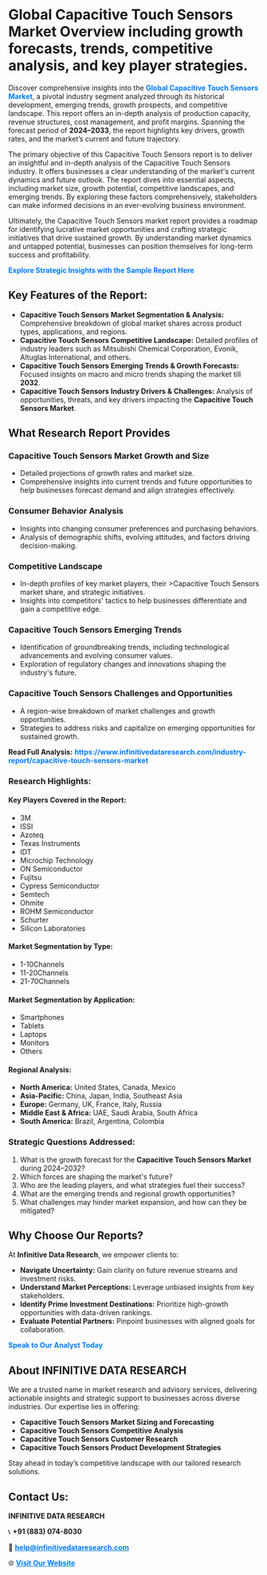 <h1>Global Capacitive Touch Sensors Market Overview including growth forecasts, trends, competitive analysis, and key player strategies.</h1>
<p>
Discover comprehensive insights into the 
<a href="https://www.infinitivedataresearch.com/industry-report/capacitive-touch-sensors-market" rel="dofollow" style="color: #007BFF; text-decoration: none;"><strong>Global Capacitive Touch Sensors Market</strong></a>, a pivotal industry segment analyzed through its historical development, emerging trends, growth prospects, and competitive landscape. This report offers an in-depth analysis of production capacity, revenue structures, cost management, and profit margins. Spanning the forecast period of <strong>2024–2033</strong>, the report highlights key drivers, growth rates, and the market’s current and future trajectory.
</p>
<p>
The primary objective of this Capacitive Touch Sensors report is to deliver an insightful and in-depth analysis of the Capacitive Touch Sensors industry. It offers businesses a clear understanding of the market's current dynamics and future outlook. The report dives into essential aspects, including market size, growth potential, competitive landscapes, and emerging trends. By exploring these factors comprehensively, stakeholders can make informed decisions in an ever-evolving business environment.
</p>
<p>
Ultimately, the Capacitive Touch Sensors market report provides a roadmap for identifying lucrative market opportunities and crafting strategic initiatives that drive sustained growth. By understanding market dynamics and untapped potential, businesses can position themselves for long-term success and profitability.
</p>
<p>
<a href="https://www.infinitivedataresearch.com/request-sample/reportId=107012" style="color: #007BFF; text-decoration: none;"><strong>Explore Strategic Insights with the Sample Report Here</strong></a>
</p>

<h2>Key Features of the Report:</h2>
<ul>
<li><strong>Capacitive Touch Sensors Market Segmentation & Analysis:</strong> Comprehensive breakdown of global market shares across product types, applications, and regions.</li>
<li><strong>Capacitive Touch Sensors Competitive Landscape:</strong> Detailed profiles of industry leaders such as Mitsubishi Chemical Corporation, Evonik, Altuglas International, and others.</li>
<li><strong>Capacitive Touch Sensors Emerging Trends & Growth Forecasts:</strong> Focused insights on macro and micro trends shaping the market till <strong>2032</strong>.</li>
<li><strong>Capacitive Touch Sensors Industry Drivers & Challenges:</strong> Analysis of opportunities, threats, and key drivers impacting the <strong>Capacitive Touch Sensors Market</strong>.</li>
</ul>

<h2>What Research Report Provides</h2>
<h3>Capacitive Touch Sensors Market Growth and Size</h3>
<ul>
<li>Detailed projections of growth rates and market size.</li>
<li>Comprehensive insights into current trends and future opportunities to help businesses forecast demand and align strategies effectively.</li>
</ul>

<h3>Consumer Behavior Analysis</h3>
<ul>
<li>Insights into changing consumer preferences and purchasing behaviors.</li>
<li>Analysis of demographic shifts, evolving attitudes, and factors driving decision-making.</li>
</ul>

<h3>Competitive Landscape</h3>
<ul>
<li>In-depth profiles of key market players, their >Capacitive Touch Sensors market share, and strategic initiatives.</li>
<li>Insights into competitors' tactics to help businesses differentiate and gain a competitive edge.</li>
</ul>

<h3>Capacitive Touch Sensors Emerging Trends</h3>
<ul>
<li>Identification of groundbreaking trends, including technological advancements and evolving consumer values.</li>
<li>Exploration of regulatory changes and innovations shaping the industry's future.</li>
</ul>

<h3>Capacitive Touch Sensors Challenges and Opportunities</h3>
<ul>
<li>A region-wise breakdown of market challenges and growth opportunities.</li>
<li>Strategies to address risks and capitalize on emerging opportunities for sustained growth.</li>
</ul>
<p><strong>Read Full Analysis:</strong> <a href="https://www.infinitivedataresearch.com/industry-report/capacitive-touch-sensors-market" rel="dofollow" style="color: #007BFF; text-decoration: none;"><strong>https://www.infinitivedataresearch.com/industry-report/capacitive-touch-sensors-market</strong></a></p>
<h3>Research Highlights:</h3>
<h4>Key Players Covered in the Report:</h4>
<ul><li>3M</li><li>ISSI</li><li>Azoteq</li><li>Texas Instruments</li><li>IDT</li><li>Microchip Technology</li><li>ON Semiconductor</li><li>Fujitsu</li><li>Cypress Semiconductor</li><li>Semtech</li><li>Ohmite</li><li>ROHM Semiconductor</li><li>Schurter</li><li>Silicon Laboratories</li></ul>
<h4>Market Segmentation by Type:</h4>
<ul><li>1-10Channels</li><li>11-20Channels</li><li>21-70Channels</li></ul>
<h4>Market Segmentation by Application:</h4>
<ul><li>Smartphones</li><li>Tablets</li><li>Laptops</li><li>Monitors</li><li>Others</li></ul>

<h4>Regional Analysis:</h4>
<ul>
<li><strong>North America:</strong> United States, Canada, Mexico</li>
<li><strong>Asia-Pacific:</strong> China, Japan, India, Southeast Asia</li>
<li><strong>Europe:</strong> Germany, UK, France, Italy, Russia</li>
<li><strong>Middle East & Africa:</strong> UAE, Saudi Arabia, South Africa</li>
<li><strong>South America:</strong> Brazil, Argentina, Colombia</li>
</ul>

<h3>Strategic Questions Addressed:</h3>
<ol>
<li>What is the growth forecast for the <strong>Capacitive Touch Sensors Market</strong> during 2024–2032?</li>
<li>Which forces are shaping the market's future?</li>
<li>Who are the leading players, and what strategies fuel their success?</li>
<li>What are the emerging trends and regional growth opportunities?</li>
<li>What challenges may hinder market expansion, and how can they be mitigated?</li>
</ol>

<h2>Why Choose Our Reports?</h2>
<p>At <strong>Infinitive Data Research</strong>, we empower clients to:</p>
<ul>
<li><strong>Navigate Uncertainty:</strong> Gain clarity on future revenue streams and investment risks.</li>
<li><strong>Understand Market Perceptions:</strong> Leverage unbiased insights from key stakeholders.</li>
<li><strong>Identify Prime Investment Destinations:</strong> Prioritize high-growth opportunities with data-driven rankings.</li>
<li><strong>Evaluate Potential Partners:</strong> Pinpoint businesses with aligned goals for collaboration.</li>
</ul>
<p><a href="https://www.infinitivedataresearch.com/industry-report/capacitive-touch-sensors-market" rel="dofollow" style="color: #007BFF; text-decoration: none;"><strong>Speak to Our Analyst Today</strong></a></p>

<h2>About INFINITIVE DATA RESEARCH</h2>
<p>We are a trusted name in market research and advisory services, delivering actionable insights and strategic support to businesses across diverse industries. Our expertise lies in offering:</p>
<ul>
<li><strong>Capacitive Touch Sensors Market Sizing and Forecasting</strong></li>
<li><strong>Capacitive Touch Sensors Competitive Analysis</strong></li>
<li><strong>Capacitive Touch Sensors Customer Research</strong></li>
<li><strong>Capacitive Touch Sensors Product Development Strategies</strong></li>
</ul>
<p>Stay ahead in today’s competitive landscape with our tailored research solutions.</p>

<h2>Contact Us:</h2>
<p><strong>INFINITIVE DATA RESEARCH</strong></p>
<p>📞 <strong>+91 (883) 074-8030</strong></p>
<p>📧 <strong><a href="mailto:help@infinitivedataresearch.com" style="color: #007BFF;">help@infinitivedataresearch.com</a></strong></p>
<p>🌐 <strong><a href="https://www.infinitivedataresearch.com" rel="dofollow" style="color: #007BFF;">Visit Our Website</a></strong></p>